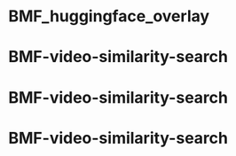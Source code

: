 # BMF_huggingface_overlay
# BMF-video-similarity-search
# BMF-video-similarity-search
# BMF-video-similarity-search
